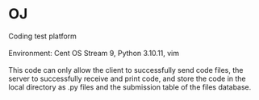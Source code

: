 # OJ
Coding test platform
<br>  
Environment: Cent OS Stream 9, Python 3.10.11, vim  
<br>
This code can only allow the client to successfully send code files, the server to successfully receive and print code, and store the code in the local directory as .py files and the submission table of the files database. 
